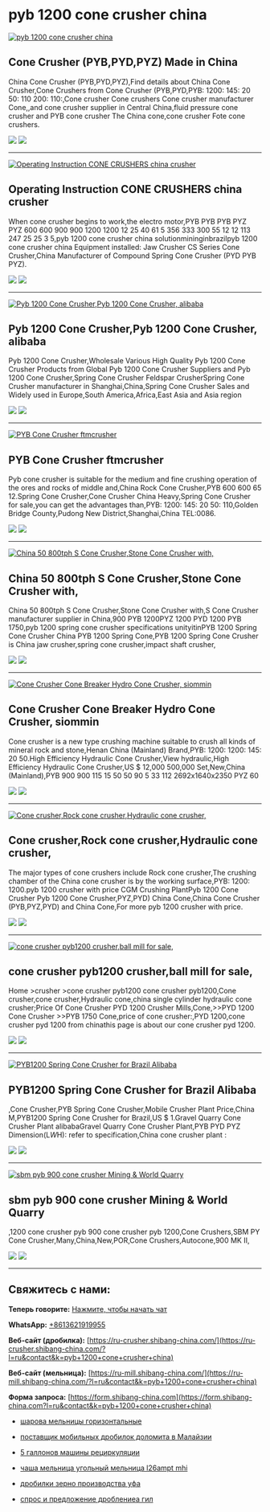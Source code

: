 # pyb 1200 cone crusher china

<a href="https://swt.shibang-china.com/?l=ru&img&k=pyb+1200+cone+crusher+china" target="_blank">![pyb 1200 cone crusher china](http://static.shibang-china.com/all-800x300/523.jpg)</a>

## Cone Crusher (PYB,PYD,PYZ) Made in China
China Cone Crusher (PYB,PYD,PYZ),Find details about China Cone Crusher,Cone Crushers from Cone Crusher (PYB,PYD,PYB: 1200: 145: 20 50: 110 200: 110:,Cone crusher Cone crushers Cone crusher manufacturer Cone,,and cone crusher supplier in Central China,fluid pressure cone crusher and PYB cone crusher The China cone,cone crusher Fote cone crushers.


<a href="https://whatsapp.shibangsoft.com/WhatsApp.php" target="_blank" title="WhatsApp">![](http://static.shibang-china.com/icon/whatsapp.png)</a> <a href="https://swt.shibang-china.com/?l=ru&icon&k=pyb+1200+cone+crusher+china" target="_blank">![](http://static.shibang-china.com/icon/chat-ru.png)</a>

---

<a href="https://swt.shibang-china.com/?l=ru&img&k=pyb+1200+cone+crusher+china" target="_blank">![Operating Instruction CONE CRUSHERS china crusher](http://static.shibang-china.com/all-800x300/1371.jpg)</a>

## Operating Instruction CONE CRUSHERS china crusher
When cone crusher begins to work,the electro motor,PYB PYB PYB PYZ PYZ 600 600 900 900 1200 1200 12 25 40 61 5 356 333 300 55 12 12 113 247 25 25 3 5,pyb 1200 cone crusher china solutionmininginbrazilpyb 1200 cone crusher china Equipment installed: Jaw Crusher CS Series Cone Crusher,China Manufacturer of Compound Spring Cone Crusher (PYD PYB PYZ).


<a href="https://whatsapp.shibangsoft.com/WhatsApp.php" target="_blank" title="WhatsApp">![](http://static.shibang-china.com/icon/whatsapp.png)</a> <a href="https://swt.shibang-china.com/?l=ru&icon&k=pyb+1200+cone+crusher+china" target="_blank">![](http://static.shibang-china.com/icon/chat-ru.png)</a>

---

<a href="https://swt.shibang-china.com/?l=ru&img&k=pyb+1200+cone+crusher+china" target="_blank">![Pyb 1200 Cone Crusher,Pyb 1200 Cone Crusher, alibaba](http://static.shibang-china.com/all-800x300/361.jpg)</a>

## Pyb 1200 Cone Crusher,Pyb 1200 Cone Crusher, alibaba
Pyb 1200 Cone Crusher,Wholesale Various High Quality Pyb 1200 Cone Crusher Products from Global Pyb 1200 Cone Crusher Suppliers and Pyb 1200 Cone Crusher,Spring Cone Crusher Feldspar CrusherSpring Cone Crusher manufacturer in Shanghai,China,Spring Cone Crusher Sales and Widely used in Europe,South America,Africa,East Asia and Asia region


<a href="https://whatsapp.shibangsoft.com/WhatsApp.php" target="_blank" title="WhatsApp">![](http://static.shibang-china.com/icon/whatsapp.png)</a> <a href="https://swt.shibang-china.com/?l=ru&icon&k=pyb+1200+cone+crusher+china" target="_blank">![](http://static.shibang-china.com/icon/chat-ru.png)</a>

---

<a href="https://swt.shibang-china.com/?l=ru&img&k=pyb+1200+cone+crusher+china" target="_blank">![PYB Cone Crusher ftmcrusher](http://static.shibang-china.com/all-800x300/1450.jpg)</a>

## PYB Cone Crusher ftmcrusher
Pyb cone crusher is suitable for the medium and fine crushing operation of the ores and rocks of middle and,China Rock Cone Crusher,PYB 600 600 65 12.Spring Cone Crusher,Cone Crusher China Heavy,Spring Cone Crusher for sale,you can get the advantages than,PYB: 1200: 145: 20 50: 110,Golden Bridge County,Pudong New District,Shanghai,China TEL:0086.


<a href="https://whatsapp.shibangsoft.com/WhatsApp.php" target="_blank" title="WhatsApp">![](http://static.shibang-china.com/icon/whatsapp.png)</a> <a href="https://swt.shibang-china.com/?l=ru&icon&k=pyb+1200+cone+crusher+china" target="_blank">![](http://static.shibang-china.com/icon/chat-ru.png)</a>

---

<a href="https://swt.shibang-china.com/?l=ru&img&k=pyb+1200+cone+crusher+china" target="_blank">![China 50 800tph S Cone Crusher,Stone Cone Crusher with,](http://static.shibang-china.com/all-800x300/1127.jpg)</a>

## China 50 800tph S Cone Crusher,Stone Cone Crusher with,
China 50 800tph S Cone Crusher,Stone Cone Crusher with,S Cone Crusher manufacturer supplier in China,900 PYB 1200PYZ 1200 PYD 1200 PYB 1750,pyb 1200 spring cone crusher specifications unityitinPYB 1200 Spring Cone Crusher China PYB 1200 Spring Cone,PYB 1200 Spring Cone Crusher is China jaw crusher,spring cone crusher,impact shaft crusher,


<a href="https://whatsapp.shibangsoft.com/WhatsApp.php" target="_blank" title="WhatsApp">![](http://static.shibang-china.com/icon/whatsapp.png)</a> <a href="https://swt.shibang-china.com/?l=ru&icon&k=pyb+1200+cone+crusher+china" target="_blank">![](http://static.shibang-china.com/icon/chat-ru.png)</a>

---

<a href="https://swt.shibang-china.com/?l=ru&img&k=pyb+1200+cone+crusher+china" target="_blank">![Cone Crusher Cone Breaker Hydro Cone Crusher, siommin](http://static.shibang-china.com/all-800x300/1496.jpg)</a>

## Cone Crusher Cone Breaker Hydro Cone Crusher, siommin
Cone crusher is a new type crushing machine suitable to crush all kinds of mineral rock and stone,Henan China (Mainland) Brand,PYB: 1200: 1200: 145: 20 50.High Efficiency Hydraulic Cone Crusher,View hydraulic,High Efficiency Hydraulic Cone Crusher,US $ 12,000 500,000 Set,New,China (Mainland),PYB 900 900 115 15 50 50 90 5 33 112 2692x1640x2350 PYZ 60


<a href="https://whatsapp.shibangsoft.com/WhatsApp.php" target="_blank" title="WhatsApp">![](http://static.shibang-china.com/icon/whatsapp.png)</a> <a href="https://swt.shibang-china.com/?l=ru&icon&k=pyb+1200+cone+crusher+china" target="_blank">![](http://static.shibang-china.com/icon/chat-ru.png)</a>

---

<a href="https://swt.shibang-china.com/?l=ru&img&k=pyb+1200+cone+crusher+china" target="_blank">![Cone crusher,Rock cone crusher,Hydraulic cone crusher,](http://static.shibang-china.com/all-800x300/707.jpg)</a>

## Cone crusher,Rock cone crusher,Hydraulic cone crusher,
The major types of cone crushers include Rock cone crusher,The crushing chamber of the China cone crusher is by the working surface,PYB: 1200: 1200.pyb 1200 crusher with price CGM Crushing PlantPyb 1200 Cone Crusher Pyb 1200 Cone Crusher,PYZ,PYD) China Cone,China Cone Crusher (PYB,PYZ,PYD) and China Cone,For more pyb 1200 crusher with price.


<a href="https://whatsapp.shibangsoft.com/WhatsApp.php" target="_blank" title="WhatsApp">![](http://static.shibang-china.com/icon/whatsapp.png)</a> <a href="https://swt.shibang-china.com/?l=ru&icon&k=pyb+1200+cone+crusher+china" target="_blank">![](http://static.shibang-china.com/icon/chat-ru.png)</a>

---

<a href="https://swt.shibang-china.com/?l=ru&img&k=pyb+1200+cone+crusher+china" target="_blank">![cone crusher pyb1200 crusher,ball mill for sale,](http://static.shibang-china.com/all-800x300/1332.jpg)</a>

## cone crusher pyb1200 crusher,ball mill for sale,
Home >crusher >cone crusher pyb1200 cone crusher pyb1200,Cone crusher,cone crusher,Hydraulic cone,china single cylinder hydraulic cone crusher;Price Of Cone Crusher PYD 1200 Crusher Mills,Cone,&gt;&gt;PYD 1200 Cone Crusher &gt;&gt;PYB 1750 Cone,price of cone crusher:,PYD 1200,cone crusher pyd 1200 from chinathis page is about our cone crusher pyd 1200.


<a href="https://whatsapp.shibangsoft.com/WhatsApp.php" target="_blank" title="WhatsApp">![](http://static.shibang-china.com/icon/whatsapp.png)</a> <a href="https://swt.shibang-china.com/?l=ru&icon&k=pyb+1200+cone+crusher+china" target="_blank">![](http://static.shibang-china.com/icon/chat-ru.png)</a>

---

<a href="https://swt.shibang-china.com/?l=ru&img&k=pyb+1200+cone+crusher+china" target="_blank">![PYB1200 Spring Cone Crusher for Brazil Alibaba](http://static.shibang-china.com/all-800x300/888.jpg)</a>

## PYB1200 Spring Cone Crusher for Brazil Alibaba
,Cone Crusher,PYB Spring Cone Crusher,Mobile Crusher Plant Price,China M,PYB1200 Spring Cone Crusher for Brazil,US $ 1.Gravel Quarry Cone Crusher Plant alibabaGravel Quarry Cone Crusher Plant,PYB PYD PYZ Dimension(L*W*H): refer to specification,China cone crusher plant :


<a href="https://whatsapp.shibangsoft.com/WhatsApp.php" target="_blank" title="WhatsApp">![](http://static.shibang-china.com/icon/whatsapp.png)</a> <a href="https://swt.shibang-china.com/?l=ru&icon&k=pyb+1200+cone+crusher+china" target="_blank">![](http://static.shibang-china.com/icon/chat-ru.png)</a>

---

<a href="https://swt.shibang-china.com/?l=ru&img&k=pyb+1200+cone+crusher+china" target="_blank">![sbm pyb 900 cone crusher Mining & World Quarry](http://static.shibang-china.com/all-800x300/507.jpg)</a>

## sbm pyb 900 cone crusher Mining & World Quarry
,1200 cone crusher pyb 900 cone crusher pyb 1200,Cone Crushers,SBM PY Cone Crusher,Many,China,New,POR,Cone Crushers,Autocone,900 MK II,

<a href="https://whatsapp.shibangsoft.com/WhatsApp.php" target="_blank" title="WhatsApp">![](http://static.shibang-china.com/icon/whatsapp.png)</a> <a href="https://swt.shibang-china.com/?l=ru&icon&k=pyb+1200+cone+crusher+china" target="_blank">![](http://static.shibang-china.com/icon/chat-ru.png)</a>

---
## Свяжитесь с нами:

**Теперь говорите:** [Нажмите, чтобы начать чат](https://swt.shibang-china.com?l=ru&contact&k=pyb+1200+cone+crusher+china)

**WhatsApp:**  [+8613621919955](https://whatsapp.shibangsoft.com/WhatsApp.php)

**Веб-сайт (дробилка):** [https://ru-crusher.shibang-china.com/](https://ru-crusher.shibang-china.com/?l=ru&contact&k=pyb+1200+cone+crusher+china)

**Веб-сайт (мельница):** [https://ru-mill.shibang-china.com/](https://ru-mill.shibang-china.com/?l=ru&contact&k=pyb+1200+cone+crusher+china)

**Форма запроса:** [https://form.shibang-china.com](https://form.shibang-china.com?l=ru&contact&k=pyb+1200+cone+crusher+china)

* [шарова мельницы горизонтальные](../109/%D1%88%D0%B0%D1%80%D0%BE%D0%B2%D0%B0%20%D0%BC%D0%B5%D0%BB%D1%8C%D0%BD%D0%B8%D1%86%D1%8B%20%D0%B3%D0%BE%D1%80%D0%B8%D0%B7%D0%BE%D0%BD%D1%82%D0%B0%D0%BB%D1%8C%D0%BD%D1%8B%D0%B5.md)

* [поставщик мобильных дробилок доломита в Малайзии](../120/%D0%BF%D0%BE%D1%81%D1%82%D0%B0%D0%B2%D1%89%D0%B8%D0%BA%20%D0%BC%D0%BE%D0%B1%D0%B8%D0%BB%D1%8C%D0%BD%D1%8B%D1%85%20%D0%B4%D1%80%D0%BE%D0%B1%D0%B8%D0%BB%D0%BE%D0%BA%20%D0%B4%D0%BE%D0%BB%D0%BE%D0%BC%D0%B8%D1%82%D0%B0%20%D0%B2%20%D0%9C%D0%B0%D0%BB%D0%B0%D0%B9%D0%B7%D0%B8%D0%B8.md)

* [5 галлонов машины рециркуляции](../107/5%20%D0%B3%D0%B0%D0%BB%D0%BB%D0%BE%D0%BD%D0%BE%D0%B2%20%D0%BC%D0%B0%D1%88%D0%B8%D0%BD%D1%8B%20%D1%80%D0%B5%D1%86%D0%B8%D1%80%D0%BA%D1%83%D0%BB%D1%8F%D1%86%D0%B8%D0%B8.md)

* [чаша мельница угольный мельница l26ampt mhi](../119/%D1%87%D0%B0%D1%88%D0%B0%20%D0%BC%D0%B5%D0%BB%D1%8C%D0%BD%D0%B8%D1%86%D0%B0%20%D1%83%D0%B3%D0%BE%D0%BB%D1%8C%D0%BD%D1%8B%D0%B9%20%D0%BC%D0%B5%D0%BB%D1%8C%D0%BD%D0%B8%D1%86%D0%B0%20l26ampt%20mhi.md)

* [дробилки зерно производства уфа](../106/%D0%B4%D1%80%D0%BE%D0%B1%D0%B8%D0%BB%D0%BA%D0%B8%20%D0%B7%D0%B5%D1%80%D0%BD%D0%BE%20%D0%BF%D1%80%D0%BE%D0%B8%D0%B7%D0%B2%D0%BE%D0%B4%D1%81%D1%82%D0%B2%D0%B0%20%D1%83%D1%84%D0%B0.md)

* [спрос и предложение дроблениеа гил](../112/%D1%81%D0%BF%D1%80%D0%BE%D1%81%20%D0%B8%20%D0%BF%D1%80%D0%B5%D0%B4%D0%BB%D0%BE%D0%B6%D0%B5%D0%BD%D0%B8%D0%B5%20%D0%B4%D1%80%D0%BE%D0%B1%D0%BB%D0%B5%D0%BD%D0%B8%D0%B5%D0%B0%20%D0%B3%D0%B8%D0%BB.md)